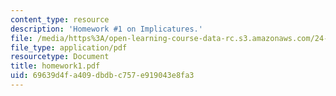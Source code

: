 ```yaml
---
content_type: resource
description: 'Homework #1 on Implicatures.'
file: /media/https%3A/open-learning-course-data-rc.s3.amazonaws.com/24-954-pragmatics-in-linguistic-theory-fall-2006/69639d4fa409dbdbc757e919043e8fa3_homework1.pdf
file_type: application/pdf
resourcetype: Document
title: homework1.pdf
uid: 69639d4f-a409-dbdb-c757-e919043e8fa3
---
```

